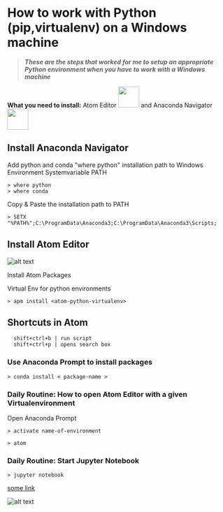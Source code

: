  # How to work with Python (pip,virtualenv) on a Windows machine
 >***These are the steps that worked for me to setup an appropriate Python environment when you have to work with a Windows machine***
 
   **What you need to install:**  Atom Editor  <img src="https://png.icons8.com/ios/1600/atom-editor.png" width="48"> 
   and Anaconda Navigator <img src="http://www.datamasters.com.br/wp-content/uploads/2017/08/thumb-anaconda.png" width="48">



 
 ## Install Anaconda Navigator
 Add python and conda "where python" installation path to Windows Environment Systemvariable PATH
 
    > where python
    > where conda 
    
Copy & Paste the installation path to PATH

    > SETX "%PATH%";C:\ProgramData\Anaconda3;C:\ProgramData\Anaconda3\Scripts; 
 
 ## Install Atom Editor
 
 ![alt text][logo]
 
 Install Atom Packages
 
 Virtual Env for python environments
 
    > apm install <atom-python-virtualenv> 

## Shortcuts in Atom

      shift+ctrl+b | run script
      shift+ctrl+p | opens search box 
 
 ### Use Anaconda Prompt to install packages
    > conda install < package-name >
  
 
 ### Daily Routine: How to open Atom Editor with a given Virtualenvironment
 Open Anaconda Prompt
 
    > activate name-of-environment
   
    > atom

 
  ### Daily Routine: Start Jupyter Notebook
  
    > jupyter notebook 



[some link](https://www.google.com)




[logo]: https://user-images.githubusercontent.com/8896124/30044182-61ee94c6-922e-11e7-8181-10122681a1d9.gif "Atom Editor"
[atom-icon]: https://png.icons8.com/ios/1600/atom-editor.png "Atom Icon"

![alt text][atom-icon]


